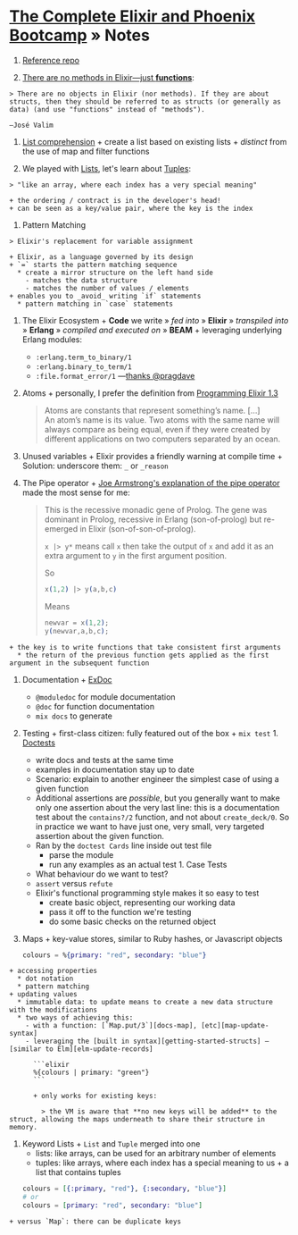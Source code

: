 # [The Complete Elixir and Phoenix Bootcamp][on-udemy] » Notes

  1. [Reference repo][reference-repo]

  1. [There are no methods in Elixir—just **functions**][elixir-functions]:

    > There are no objects in Elixir (nor methods). If they are about structs, then they should be referred to as structs (or generally as data) (and use "functions" instead of "methods").

    –José Valim

  1. [List comprehension][list-comprehension]
    + create a list based on existing lists
    + _distinct_ from the use of map and filter functions

  1. We played with [Lists][docs-list], let's learn about [Tuples][docs-tuple]:

    > "like an array, where each index has a very special meaning"

    + the ordering / contract is in the developer's head!
    + can be seen as a key/value pair, where the key is the index

  1. Pattern Matching

    > Elixir's replacement for variable assignment

    + Elixir, as a language governed by its design
    + `=` starts the pattern matching sequence
      * create a mirror structure on the left hand side
        - matches the data structure
        - matches the number of values / elements
    + enables you to _avoid_ writing `if` statements
      * pattern matching in `case` statements

  1. The Elixir Ecosystem
    + **Code** we write » _fed into_ » **Elixir** » _transpiled into_ » **Erlang** » _compiled and executed on_ » **BEAM**
    + leveraging underlying Erlang modules:
      * `:erlang.term_to_binary/1`
      * `:erlang.binary_to_term/1`
      * `:file.format_error/1` —[thanks @pragdave][programming-elixir]

  1. Atoms
    + personally, I prefer the definition from [Programming Elixir 1.3][programming-elixir]

      > Atoms are constants that represent something’s name. […]  
      > An atom’s name is its value. Two atoms with the same name will always compare as being equal, even if they were created by different applications on two computers separated by an ocean.

  1. Unused variables
    + Elixir provides a friendly warning at compile time
    + Solution: underscore them: `_` or `_reason`

  1. The Pipe operator
    + [Joe Armstrong's explanation of the pipe operator][a-week-with-elixir] made the most sense for me:  

      > This is the recessive monadic gene of Prolog. The gene was dominant in Prolog, recessive in Erlang (son-of-prolog) but re-emerged in Elixir (son-of-son-of-prolog).
      > 
      > `x |> y*` means call `x` then take the output of `x` and add it as an extra argument to `y` in the first argument position.
      > 
      > So
      > ```elixir
      > x(1,2) |> y(a,b,c) 
      > ```
      > 
      > Means
      > ```elixir 
      > newvar = x(1,2); 
      > y(newvar,a,b,c);
      > ```

    + the key is to write functions that take consistent first arguments
      * the return of the previous function gets applied as the first argument in the subsequent function

  1. Documentation
    + [ExDoc][ex_doc]
      * `@moduledoc` for module documentation
      * `@doc` for function documentation
      * `mix docs` to generate

  1. Testing
    + first-class citizen: fully featured out of the box
    + `mix test`
    1. [Doctests][getting-started-doctests]
      * write docs and tests at the same time
      * examples in documentation stay up to date
      * Scenario: explain to another engineer the simplest case of using a given function
      * Additional assertions are _possible_, but you generally want to make only one assertion about the very last line: this is a documentation test about the `contains?/2` function, and not about `create_deck/0`. So in practice we want to have just one, very small, very targeted assertion about the given function.
      * Ran by the `doctest Cards` line inside out test file
        - parse the module
        - run any examples as an actual test
    1. Case Tests
      * What behaviour do we want to test?
      * `assert` versus `refute`
      * Elixir's functional programming style makes it so easy to test
        - create basic object, representing our working data
        - pass it off to the function we're testing
        - do some basic checks on the returned object

  1. Maps
    + key-value stores, similar to Ruby hashes, or Javascript objects
        ```elixir
        colours = %{primary: "red", secondary: "blue"}
        ```

    + accessing properties
      * dot notation
      * pattern matching
    + updating values
      * immutable data: to update means to create a new data structure with the modifications
      * two ways of achieving this:
        - with a function: [`Map.put/3`][docs-map], [etc][map-update-syntax]
        - leveraging the [built in syntax][getting-started-structs] —[similar to Elm][elm-update-records]

          ```elixir
          %{colours | primary: "green"}
          ```

          + only works for existing keys:

            > the VM is aware that **no new keys will be added** to the struct, allowing the maps underneath to share their structure in memory.

  1. Keyword Lists
    + `List` and `Tuple` merged into one
      * lists: like arrays, can be used for an arbitrary number of elements
      * tuples: like arrays, where each index has a special meaning to us
    + a list that contains tuples
      ```elixir
      colours = [{:primary, "red"}, {:secondary, "blue"}]
      # or
      colours = [primary: "red", secondary: "blue"]
      ```
    + versus `Map`: there can be duplicate keys


  [a-week-with-elixir]: http://joearms.github.io/2013/05/31/a-week-with-elixir.html#head_7
  [docs-list]: http://elixir-lang.org/docs/stable/elixir/List.html
  [docs-map]: http://elixir-lang.org/docs/stable/elixir/Map.html
  [docs-tuple]: http://elixir-lang.org/docs/stable/elixir/Tuple.html
  [elixir-functions]: https://elixirforum.com/t/there-are-no-methods-in-elixir-just-functions/2451
  [elm-update-records]: http://elm-lang.org/docs/records#updating-records
  [ex_doc]: https://github.com/elixir-lang/ex_doc
  [getting-started-doctests]: http://elixir-lang.org/getting-started/mix-otp/docs-tests-and-with.html#doctests
  [getting-started-structs]: http://elixir-lang.org/getting-started/structs.html#accessing-and-updating-structs
  [list-comprehension]: https://en.wikipedia.org/wiki/List_comprehension
  [map-update-syntax]: https://dockyard.com/blog/2016/03/07/til-elixir-maps-have-built-in-syntax-for-updating
  [on-udemy]: https://www.udemy.com/the-complete-elixir-and-phoenix-bootcamp-and-tutorial
  [programming-elixir]: https://pragprog.com/book/elixir13/programming-elixir-1-3
  [reference-repo]: https://github.com/StephenGrider/ElixirCode
